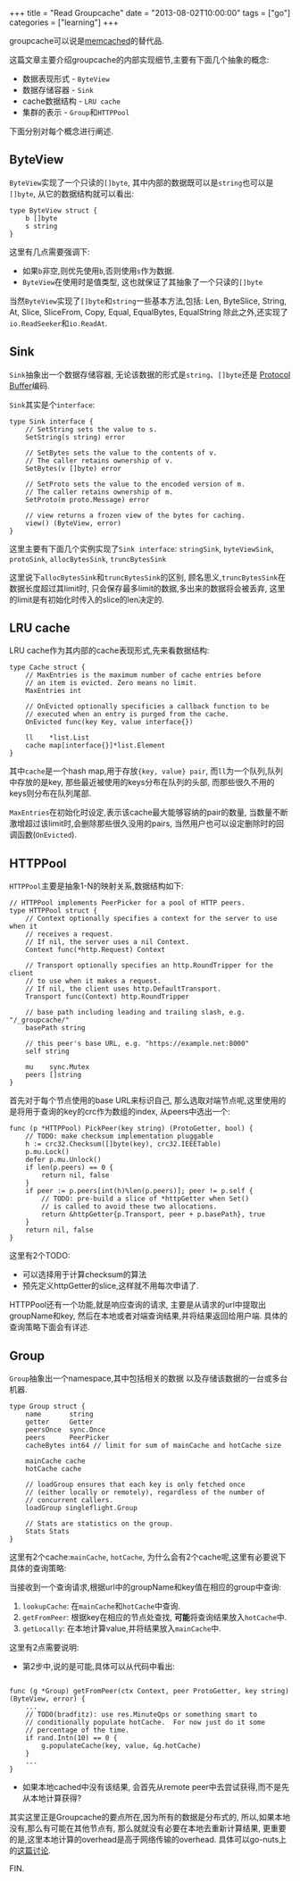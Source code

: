 +++
title = "Read Groupcache"
date = "2013-08-02T10:00:00"
tags = ["go"]
categories = ["learning"]
+++

groupcache可以说是[memcached](http://en.wikipedia.org/wiki/Memcached)的替代品.

这篇文章主要介绍groupcache的内部实现细节,主要有下面几个抽象的概念:

- 数据表现形式 - `ByteView`
- 数据存储容器 - `Sink`
- cache数据结构 - `LRU cache`
- 集群的表示 - `Group`和`HTTPPool`

下面分别对每个概念进行阐述.

## ByteView



`ByteView`实现了一个只读的`[]byte`,
其中内部的数据既可以是`string`也可以是`[]byte`, 从它的数据结构就可以看出:

~~~
type ByteView struct {
	b []byte
	s string
}
~~~
这里有几点需要强调下:

- 如果`b`非空,则优先使用`b`,否则使用`s`作为数据.
- `ByteView`在使用时是值类型, 这也就保证了其抽象了一个只读的`[]byte`

当然`ByteView`实现了`[]byte`和`string`一些基本方法,包括:
Len, ByteSlice, String, At, Slice, SliceFrom, Copy, Equal, EqualBytes, EqualString
除此之外,还实现了`io.ReadSeeker`和`io.ReadAt`.

## Sink



`Sink`抽象出一个数据存储容器,
无论该数据的形式是`string`、`[]byte`还是
[Protocol Buffer](http://en.wikipedia.org/wiki/Protocol_Buffers)编码.

`Sink`其实是个`interface`:

~~~
type Sink interface {
	// SetString sets the value to s.
	SetString(s string) error

	// SetBytes sets the value to the contents of v.
	// The caller retains ownership of v.
	SetBytes(v []byte) error

	// SetProto sets the value to the encoded version of m.
	// The caller retains ownership of m.
	SetProto(m proto.Message) error

	// view returns a frozen view of the bytes for caching.
	view() (ByteView, error)
}
~~~
这里主要有下面几个实例实现了`Sink interface`:
`stringSink`, `byteViewSink`, `protoSink`,
`allocBytesSink`, `truncBytesSink`

这里说下`allocBytesSink`和`truncBytesSink`的区别,
顾名思义,`truncBytesSink`在数据长度超过其limit时,
只会保存最多limit的数据,多出来的数据将会被丢弃,
这里的limit是有初始化时传入的slice的len决定的.

## LRU cache



LRU cache作为其内部的cache表现形式,先来看数据结构:

~~~
type Cache struct {
	// MaxEntries is the maximum number of cache entries before
	// an item is evicted. Zero means no limit.
	MaxEntries int

	// OnEvicted optionally specificies a callback function to be
	// executed when an entry is purged from the cache.
	OnEvicted func(key Key, value interface{})

	ll    *list.List
	cache map[interface{}]*list.Element
}
~~~
其中`cache`是一个hash map,用于存放`{key, value} pair`,
而`ll`为一个队列,队列中存放的是key, 那些最近被使用的keys分布在队列的头部,
而那些很久不用的keys则分布在队列尾部.

`MaxEntries`在初始化时设定,表示该cache最大能够容纳的pair的数量,
当数量不断激增超过该limit时,会删除那些很久没用的pairs,
当然用户也可以设定删除时的回调函数(`OnEvicted`).

## HTTPPool



`HTTPPool`主要是抽象1-N的映射关系,数据结构如下:

~~~
// HTTPPool implements PeerPicker for a pool of HTTP peers.
type HTTPPool struct {
	// Context optionally specifies a context for the server to use when it
	// receives a request.
	// If nil, the server uses a nil Context.
	Context func(*http.Request) Context

	// Transport optionally specifies an http.RoundTripper for the client
	// to use when it makes a request.
	// If nil, the client uses http.DefaultTransport.
	Transport func(Context) http.RoundTripper

	// base path including leading and trailing slash, e.g. "/_groupcache/"
	basePath string

	// this peer's base URL, e.g. "https://example.net:8000"
	self string

	mu    sync.Mutex
	peers []string
}
~~~
首先对于每个节点使用的base URL来标识自己,
那么选取对端节点呢,这里使用的是将用于查询的key的crc作为数组的index,
从peers中选出一个:

~~~
func (p *HTTPPool) PickPeer(key string) (ProtoGetter, bool) {
	// TODO: make checksum implementation pluggable
	h := crc32.Checksum([]byte(key), crc32.IEEETable)
	p.mu.Lock()
	defer p.mu.Unlock()
	if len(p.peers) == 0 {
		return nil, false
	}
	if peer := p.peers[int(h)%len(p.peers)]; peer != p.self {
		// TODO: pre-build a slice of *httpGetter when Set()
		// is called to avoid these two allocations.
		return &httpGetter{p.Transport, peer + p.basePath}, true
	}
	return nil, false
}
~~~
这里有2个TODO:

- 可以选择用于计算checksum的算法
- 预先定义httpGetter的slice,这样就不用每次申请了.

HTTPPool还有一个功能,就是响应查询的请求,
主要是从请求的url中提取出groupName和key,
然后在本地或者对端查询结果,并将结果返回给用户端.
具体的查询策略下面会有详述.

## Group



`Group`抽象出一个namespace,其中包括相关的数据
以及存储该数据的一台或多台机器.

~~~
type Group struct {
	name       string
	getter     Getter
	peersOnce  sync.Once
	peers      PeerPicker
	cacheBytes int64 // limit for sum of mainCache and hotCache size

	mainCache cache
	hotCache cache

	// loadGroup ensures that each key is only fetched once
	// (either locally or remotely), regardless of the number of
	// concurrent callers.
	loadGroup singleflight.Group

	// Stats are statistics on the group.
	Stats Stats
}
~~~
这里有2个cache:`mainCache`, `hotCache`,
为什么会有2个cache呢,这里有必要说下具体的查询策略:

当接收到一个查询请求,根据url中的groupName和key值在相应的group中查询:

1. `lookupCache`: 在`mainCache`和`hotCache`中查询.
2. `getFromPeer`: 根据key在相应的节点处查找, **可能**将查询结果放入`hotCache`中.
3. `getLocally`: 在本地计算value,并将结果放入`mainCache`中.

这里有2点需要说明:

- 第2步中,说的是可能,具体可以从代码中看出:

~~~

func (g *Group) getFromPeer(ctx Context, peer ProtoGetter, key string) (ByteView, error) {
	...
	// TODO(bradfitz): use res.MinuteQps or something smart to
	// conditionally populate hotCache.  For now just do it some
	// percentage of the time.
	if rand.Intn(10) == 0 {
		g.populateCache(key, value, &g.hotCache)
	}
	...
}
~~~

- 如果本地cached中没有该结果,
会首先从remote peer中去尝试获得,而不是先从本地计算获得?

其实这里正是Groupcache的要点所在,因为所有的数据是分布式的,
所以,如果本地没有,那么有可能在其他节点有,
那么就就没有必要在本地去重新计算结果,
更重要的是,这里本地计算的overhead是高于网络传输的overhead.
具体可以go-nuts上的[这篇讨论](https://groups.google.com/d/msg/golang-nuts/H0OwZC5TVcY/VmX0YfzEtiAJ).

FIN.
